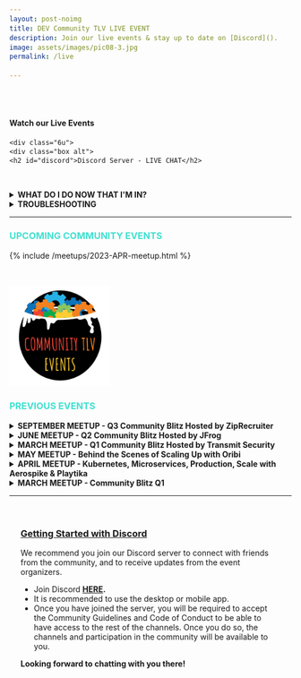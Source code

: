 ```yaml
---
layout: post-noimg
title: DEV Community TLV LIVE EVENT
description: Join our live events & stay up to date on [Discord]().
image: assets/images/pic08-3.jpg
permalink: /live

---
```


<!-- <iframe src="https://docs.google.com/presentation/d/e/2PACX-1vTAFFgTMU6uAbKnjEIzNQbFSG5bFokdC5_J3cadvCrLp8tozcUTDEBJTcvsXv1-gy5uhiBc_bnSLf__/embed?start=true&loop=true&delayms=15000&rm=minimal"  frameborder="0" width="1440" height="100"></iframe> -->

<br/>
<br/>

<div class="inner">
<!-- One -->
<div class="row 400%">
     <div class="6u">
                    <h4> Watch our Live Events</h4> 
                    <div class="box">
                        <p><span class="image fit" style="text-align: center; position: relative; padding-bottom: 56.25%; padding-top: 30px; height: 0; overflow: hidden;"><iframe src="https://www.youtube.com/embed/R4uJgzf6-yk" frameborder="0" allow="accelerometer; autoplay; clipboard-write; encrypted-media; gyroscope; picture-in-picture" allowfullscreen style="position: absolute; top: 0; left: 0; width: 100%; height: 100%;"></iframe></span></p>
                           <!-- <div><h5 style="text-align: center; text-transform: uppercase;"><i class="fa fa-calendar"></i> Find the full agenda <a href="/agenda.html" target="_blank"> here</a>.</h5></div> -->
                    </div>
        </div>

   	<div class="6u">
    <div class="box alt">
    <h2 id="discord">Discord Server - LIVE CHAT</h2>
   <span class="image fit" style="text-align: center; position: relative; padding-bottom: 56.25%; padding-top: 30px; height: 0; overflow: hidden;"> <widgetbot server="744871304594849822" channel="783642230790553631" style="position: absolute; top: 0; left: 0; width: 100%; height: 100%;"></widgetbot></span>
   <br/>
    <details><summary><strong>WHAT DO I DO NOW THAT I'M IN?</strong></summary>
       <ul>
       <li>You are welcome to ask questions about talks & interact with the speakers - you can drop your Q&A in the Live Event Channel.</li>
       <li>You can interact with other community members based on topic - there is a channel for each community, you can introduce yourselves at the watercooler, and you are more than encouraged to visit the <strong>additional channels</strong> where you can find community announcements, employment opportunities, and more.</li>     
        </ul></details>
        <details><summary><strong>TROUBLESHOOTING</strong></summary>
        <img src="assets/images/error.png" width="250" style="float: left; padding-right: 20px;" />If you are seeing a yellow or red error in the box, you need to click on the "Login" button at the bottom left - and authorize "Widgetbot" and then you will be able to use the chat from within the website.
        <ul>       
        <li>If you are still seeing yourself as "UNVERIFIED" and are unable to access any channels that is because you have not accepted the Code of Conduct in the #code-of-conduct channel.  Once you do so, you will receive your "Member" role, and will be able to participate in server chats.</li>      
        </ul></details>
     <!-- <iframe src="https://discordapp.com/widget?id=744871304594849822&theme=dark" width="75%" height="500" allowtransparency="true" frameborder="0" sandbox="allow-popups allow-popups-to-escape-sandbox allow-same-origin allow-scripts"></iframe> -->
    </div>
    </div>
</div>


<hr class="major">
<div class="row">

<h3 style="text-transform: uppercase; color: turquoise;"><i class="fa fa-calendar"></i> Upcoming Community Events</h3>
        
 {% include /meetups/2023-APR-meetup.html %}
  <p>&nbsp; &nbsp;</p>
 </div>

  <div class="row">
    <img src="assets/images/communitytlv-events.png" alt="Community TLV Events" width="180" />
    <br />
    <h3><i class="fa fa-film"></i> <span style="color: turquoise; text-transform: uppercase;">Previous Events </span></h3>
    </div>
<p></p>

<div class="inner" style="padding: 20 20 20 20;">

<div class="row">
  <details><summary><strong>SEPTEMBER MEETUP - Q3 Community Blitz Hosted by ZipRecruiter</strong></summary>
<i class="fa fa-video-camera"></i> <span style="color: turquoise; text-transform: uppercase; font-weight: 800;"><a href="https://youtu.be/tVHrc67UbcU" target="_blank"> &nbsp;&nbsp;Event Recording</a></span><br/> <br/>

  <img src="/assets/images/community-tlv-meetup-SEP22.png" width="75%">

 </details>
</div>

<div class="row">
  <details><summary><strong>JUNE MEETUP - Q2 Community Blitz Hosted by JFrog</strong></summary>
<i class="fa fa-video-camera"></i> <span style="color: turquoise; text-transform: uppercase; font-weight: 800;"><a href="https://www.youtube.com/watch?v=nrfzXrXsR90" target="_blank"> &nbsp;&nbsp;Event Recording</a></span><br/> <br/>

  <img src="/assets/images/Q2-community-blitz.png" width="75%">

 </details>
</div>


  <div class="row">
  <details><summary><strong>MARCH MEETUP - Q1 Community Blitz Hosted by Transmit Security</strong></summary>
 {% include /meetups/2022-march-meetup.html %}
 </details>
</div>

<div class="row">
  <details><summary><strong>MAY MEETUP - Behind the Scenes of Scaling Up with Oribi</strong></summary>
 {% include /meetups/may-meetup.html %}
 </details>
</div>
  <div class="row">
  <details><summary><strong>APRIL MEETUP - Kubernetes, Microservices, Production, Scale with Aerospike & Playtika</strong></summary>
 {% include /meetups/april-meetup.html %}
 </details>
</div>

<div class="row">
<details><summary><strong>MARCH MEETUP - Community Blitz Q1</strong></summary>

 {% include /meetups/march-meetup.html %}

 </details>
 </div>

</div>

<hr class="major">
<p></p>
<p></p>
<!-- End Test -->  
<!-- <div class="row 200%">
	<div class="12u 12u$(medium)">
    <div class="box alt">
        <h2 id="discord">Discord Server - LIVE CHAT</h2>
    <widgetbot server="744871304594849822" channel="744871304594849825" width="800" height="600"></widgetbot>
     <iframe src="https://discordapp.com/widget?id=744871304594849822&theme=dark" width="75%" height="500" allowtransparency="true" frameborder="0" sandbox="allow-popups allow-popups-to-escape-sandbox allow-same-origin allow-scripts"></iframe> -->
   <!-- </div>
    </div> 
 </div>-->
    <div class="box" style="padding: 20px 20px 20px 20px;"> 
        <p><a href="#discord" id="#discord"><h3>Getting Started with Discord</h3></a></p>
        <p>We recommend you join our Discord server to connect with friends from the community, and to receive updates from the event organizers.</p>
            <ul>
            <li>Join Discord <strong><a href="https://discord.gg/fV4cMKQ" target="_blank">HERE</a>.</strong></li>
            <li>It is recommended to use the desktop or mobile app.</li>
            <li>Once you have joined the server, you will be required to accept the Community Guidelines and Code of Conduct to be able to have access to the rest of the channels. Once you do so, the channels and participation in the community will be available to you. </li>
            </ul>
        <p><strong>Looking forward to chatting with you there!</strong></p>
        <br/>
    </div>
    </div>	


